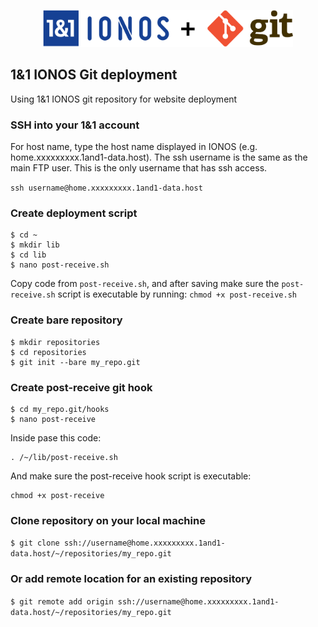 <p align='center'>
  <img alt="1&1 + GIT" width="400" height="59" src="assets/ionos%2Bgit.svg">
</p>

## 1&1 IONOS Git deployment
Using 1&1 IONOS git repository for website deployment

### SSH into your 1&1 account
For host name, type the host name displayed in IONOS (e.g. home.xxxxxxxxx.1and1-data.host).
The ssh username is the same as the main FTP user. This is the only username that has ssh access.

`ssh username@home.xxxxxxxxx.1and1-data.host`

### Create deployment script
```shell
$ cd ~
$ mkdir lib
$ cd lib
$ nano post-receive.sh
```

Copy code from `post-receive.sh`, and after saving make sure the `post-receive.sh` script is executable by running: `chmod +x post-receive.sh`

### Create bare repository
```shell
$ mkdir repositories
$ cd repositories
$ git init --bare my_repo.git
```

### Create post-receive git hook
```
$ cd my_repo.git/hooks
$ nano post-receive
```

Inside pase this code:

```shell
. /~/lib/post-receive.sh
```

And make sure the post-receive hook script is executable:

```shell
chmod +x post-receive
```

### Clone repository on your local machine
`$ git clone ssh://username@home.xxxxxxxxx.1and1-data.host/~/repositories/my_repo.git`

### Or add remote location for an existing repository
`$ git remote add origin ssh://username@home.xxxxxxxxx.1and1-data.host/~/repositories/my_repo.git`

